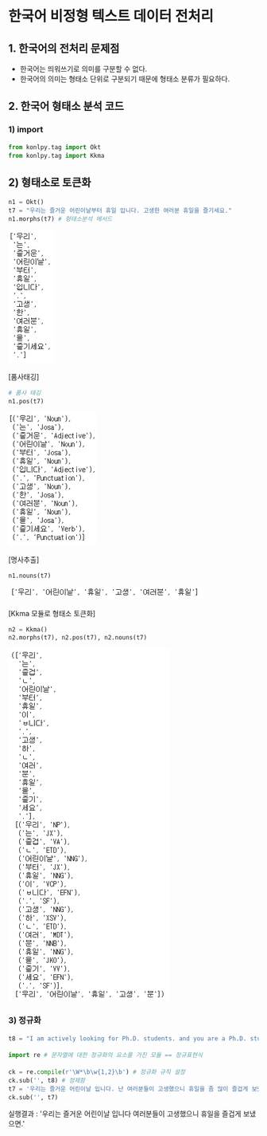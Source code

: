 # 한국어 비정형 텍스트 데이터 전처리



## 1. 한국어의 전처리 문제점



- 한국어는 띄워쓰기로 의미를 구분할 수 없다. 
- 한국어의 의미는 형태소 단위로 구분되기 때문에 형태소 분류가 필요하다.



## 2. 한국어 형태소 분석 코드



### 1) import

```python
from konlpy.tag import Okt
from konlpy.tag import Kkma
```



## 2) 형태소로 토큰화

```python
n1 = Okt()
t7 = "우리는 즐거운 어린이날부터 휴일 입니다. 고생한 여러분 휴일을 즐기세요."
n1.morphs(t7) # 형태소분석 메서드
```

![image-20220506002431557](K_text_preprocessing.assets/image-20220506002431557.png)

[품사태깅]

```python
# 품사 태깅
n1.pos(t7)
```

![image-20220506002456762](K_text_preprocessing.assets/image-20220506002456762.png)

[명사추출]

```python
n1.nouns(t7)
```

![image-20220506002541298](K_text_preprocessing.assets/image-20220506002541298.png)

[Kkma 모듈로 형태소 토큰화]

```python
n2 = Kkma()
n2.morphs(t7), n2.pos(t7), n2.nouns(t7)
```

![image-20220506002640571](K_text_preprocessing.assets/image-20220506002640571.png)

### 3) 정규화

```python
t8 = "I am actively looking for Ph.D. students. and you are a Ph.D. student."

import re # 문자열에 대한 정규화의 요소를 가진 모듈 == 정규표현식

ck = re.compile(r'\W*\b\w{1,2}\b') # 정규화 규칙 설정
ck.sub('', t8) # 정제함
t7 = '우리는 즐거운 어린이날 입니다. 난 여러분들이 고생했으니 휴일을 좀 많이 즐겁게 보냈으면 해요.'
ck.sub('', t7)
```

실행결과 : '우리는 즐거운 어린이날 입니다 여러분들이 고생했으니 휴일을 즐겁게 보냈으면.'
